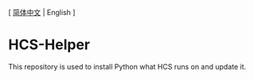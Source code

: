 [ [简体中文][zh-cn] | English ]
# HCS-Helper
This repository is used to install Python what HCS runs on and update it.

[zh-cn]:https://baidu.com

